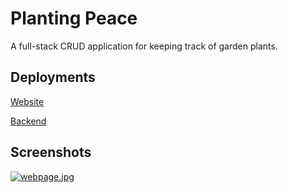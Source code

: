# Planting Peace

A full-stack CRUD application for keeping track of garden plants.

## Deployments

[Website](https://planting-peace.netlify.app/dashboard)

[Backend](https://planting-peace-api.herokuapp.com/plants)

## Screenshots

[![webpage.jpg](https://i.postimg.cc/YqDQ7P8b/webpage.jpg)](https://postimg.cc/KRL1rJ6M)


